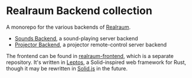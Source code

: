 # Realraum Backend collection

A monorepo for the various backends of [Realraum](https://realraum.at/).

- [Sounds Backend](/sounds/README.md), a sound-playing server backend
- [Projector Backend](/projector/README.md), a projector remote-control server backend

The frontend can be found in [realraum-frontend](https://github.com/realraum/realraum-frontend),
which is a separate repository.
It's written in [Leptos](https://leptos.dev/), a Solid-inspired web framework for Rust,
though it may be rewritten in [Solid.js](https://www.solidjs.com/) in the future.
